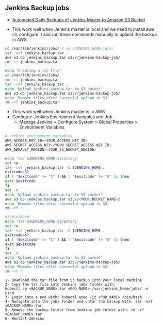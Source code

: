 ## Jenkins Backup jobs
* [Automated Daily Backups of Jenkins Master to Amazon S3 Bucket](https://medium.com/@bennirus/automated-daily-backups-of-jenkins-master-to-amazon-s3-bucket-1ba6e875c0f0)

* This work well when Jenkins master is local and we need to install aws cli, configure it and run those commands manually to uplaod the backup in AWS.

```sh
cd /var/lib/jenkins/jobs/ # cd /JENKINS_HOME/jobs/
tar -cvf jenkins_backup.tar .
aws s3 cp jenkins_backup.tar s3://jenkins-backup-job/
rm -rf jenkins_backup.tar
```

```sh
echo 'Creating a tar file'
cd /var/lib/jenkins/jobs/
rm -rf jenkins_backup.tar
tar -cvf jenkins_backup.tar .
echo 'Upload jenkins_backup.tar to S3 bucket'
aws s3 cp jenkins_backup.tar s3://jenkins-backup-job/
echo 'Remove files after succesful upload to S3'
rm -rf jenkins_backup.tar
```

* This work well when Jenkins master is in AWS
* Configure Jenkins Environment Variables and Job
    * Manage Jenkins > Configure System > Global Properties > Environment Variables.

```s
# Jenkins environment variables
AWS_ACCESS_KEY_ID=<YOUR_ACCESS_KEY_ID>
AWS_SECRET_ACCESS_KEY=<YOUR_SECRET_ACCESS_KEY_ID>
AWS_DEFAULT_REGION=<YOUR_S3_BUCKET_REGION>
```
```sh
echo 'tar $JENKINS_HOME directory'
set +e 
tar -cvf jenkins_backup.tar -C $JENKINS_HOME .
exitcode=$?
if [ "$exitcode" != "1" ] && [ "$exitcode" != "0" ]; then
exit $exitcode
fi
set -e
echo 'Upload jenkins_backup.tar to S3 bucket'
aws s3 cp jenkins_backup.tar s3://<YOUR_BUCKET_NAME>/
echo 'Remove files after succesful upload to S3'
rm -rf *
```

```sh
#!/bin/bash
echo 'tar $JENKINS_HOME directory'
set +e 
tar -cvf jenkins_backup.tar -C $JENKINS_HOME .
exitcode=$?
if [ "$exitcode" != "1" ] && [ "$exitcode" != "0" ]; then
exit $exitcode
fi
set -e
echo 'Upload jenkins_backup.tar to S3 bucket'
aws s3 cp jenkins_backup.tar s3://jenkins-backup-job/
echo 'Remove files after succesful upload to S3'
rm -rf *
```

```
1- Download the tar file from S3 backup into your local machine
2- Copy the tar file into Jenkins jobs folder with: 
kubectl cp <BACKUP_NAME>.tar <POD_NAME>:/var/jenkins_home/jobs/ -n cicd
3- Login into a pod with: kubectl exec -it <POD_NAME> /bin/bash
4- Navigate into the jobs folder and untar the backup with: tar -vxf <BACKUP_NAME>.tar
5- Remove the backup folder from Jenkins job folder with: rm -rf <BACKUP_NAME>.tar
6- Restart Jenkins
```

